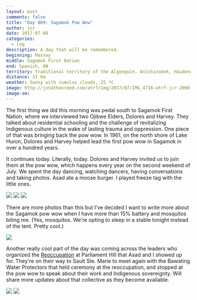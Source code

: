 ```yaml
---
layout: post
comments: false
title: "Day 069: Sagamok Pow Wow"
author: jcr
date: 2017-07-08
categories:
  - Log
description: A day that will be remembered.
beginning: Massey
middle: Sagamok First Nation
end: Spanish, ON
territory: Traditional territory of the Algonquin, Anishinabek, Haudenosaunee, Ojibway, Odawa and Cree
distance: 37 km
weather: Sunny with cumulus clouds, 25 ºC
image: http://jonathonreed.com/atrf/img/2017/07/IMG_4716-atrf-jcr-2000-web.jpg
image-sm:
---
```


The first thing we did this morning was pedal south to Sagamok First Nation, where we interviewed two Ojibwe Elders, Dolores and Harvey. They talked about residential schooling and the challenge of revitalizing Indigenous culture in the wake of lasting trauma and oppression. One piece of that was bringing back the pow wow. In 1961, on the north shore of Lake Huron, Dolores and Harvey helped lead the first pow wow in Sagamok in over a hundred years.

It continues today. Literally, today. Dolores and Harvey invited us to join them at the pow wow, which happens every year on the second weekend of July. We spent the day dancing, watching dancers, having conversations and taking photos. Asad ate a moose burger. I played freeze tag with the little ones. 

<img src="http://jonathonreed.com/atrf/img/2017/07/IMG_0869-atrf-ac-2000-web.jpg">

<img src="http://jonathonreed.com/atrf/img/2017/07/IMG_0879-atrf-ac-2000-web.jpg">

<img src="http://jonathonreed.com/atrf/img/2017/07/IMG_0880-atrf-ac-2000-web.jpg">

There are more photos than this but I've decided I want to write more about the Sagamok pow wow when I have more than 15% battery and mosquitos biting me. (Yes, mosquitos. We're opting to sleep in a stable tonight instead of the tent. Pretty cool.)

<img src="http://jonathonreed.com/atrf/img/2017/07/IMG_0995-atrf-ac-2000-web.jpg">

Another really cool part of the day was coming across the leaders who organized the <a href="https://www.facebook.com/events/1923800771235696/" target="blank">Reoccupation</a> at Parliament Hill that Asad and I showed up for. They're on their way to Sault Ste. Marie to meet again with the Bawating Water Protectors that held ceremony at the reoccupation, and stopped at the pow wow to speak about their work and Indigenous sovereignty. Will share more updates about that collective as they become available.

<img src="http://jonathonreed.com/atrf/img/2017/07/IMG_0929-atrf-ac-2000-web.jpg">

<img src="http://jonathonreed.com/atrf/img/2017/07/IMG_4650-atrf-jcr-2000-web.jpg">